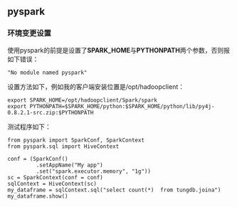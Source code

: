 ## pyspark
### 环境变更设置
使用pyspark的前提是设置了**SPARK_HOME**与**PYTHONPATH**两个参数，否则报如下错误：
```
"No module named pyspark" 
```
设置方法如下，例如我的客户端安装位置是/opt/hadoopclient：
```
export SPARK_HOME=/opt/hadoopclient/Spark/spark
export PYTHONPATH=$SPARK_HOME/python:$SPARK_HOME/python/lib/py4j-0.8.2.1-src.zip:$PYTHONPATH
```
测试程序如下：
```
from pyspark import SparkConf, SparkContext 
from pyspark.sql import HiveContext 
 
conf = (SparkConf() 
         .setAppName("My app") 
         .set("spark.executor.memory", "1g")) 
sc = SparkContext(conf = conf) 
sqlContext = HiveContext(sc) 
my_dataframe = sqlContext.sql("select count(*)  from tungdb.joina") 
my_dataframe.show() 
```